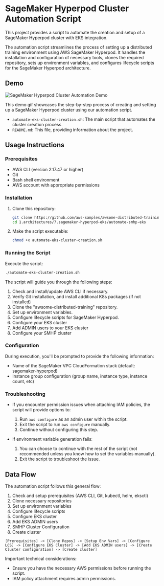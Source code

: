 # SageMaker Hyperpod Cluster Automation Script

This project provides a script to automate the creation and setup of a SageMaker Hyperpod cluster with EKS integration.

The automation script streamlines the process of setting up a distributed training environment using AWS SageMaker Hyperpod.
It handles the installation and configuration of necessary tools, clones the required repository, sets up environment variables, and configures lifecycle scripts for the SageMaker Hyperpod architecture.

## Demo

![SageMaker Hyperpod Cluster Automation Demo](/1.architectures/7.sagemaker-hyperpod-eks/automate-smhp-eks/media/automate-smhp-eks-demo.gif)

This demo gif showcases the step-by-step process of creating and setting up a SageMaker Hyperpod cluster using our automation script.

- `automate-eks-cluster-creation.sh`: The main script that automates the cluster creation process.
- `README.md`: This file, providing information about the project.

## Usage Instructions

### Prerequisites

- AWS CLI (version 2.17.47 or higher)
- Git
- Bash shell environment
- AWS account with appropriate permissions

### Installation

1. Clone this repository:
   ```bash
   git clone https://github.com/aws-samples/awsome-distributed-training.git
   cd 1.architectures/7.sagemaker-hyperpod-eks/automate-smhp-eks
   ```

2. Make the script executable:
   ```bash
   chmod +x automate-eks-cluster-creation.sh
   ```

### Running the Script

Execute the script:

```bash
./automate-eks-cluster-creation.sh
```

The script will guide you through the following steps:

1. Check and install/update AWS CLI if necessary.
2. Verify Git installation, and install additional K8s packages (if not installed)
3. Clone the "awsome-distributed-training" repository.
4. Set up environment variables.
5. Configure lifecycle scripts for SageMaker Hyperpod.
6. Configure your EKS cluster
7. Add ADMIN users to your EKS cluster
8. Configure your SMHP cluster

### Configuration

During execution, you'll be prompted to provide the following information:

- Name of the SageMaker VPC CloudFormation stack (default: sagemaker-hyperpod)
- Instance group configuration (group name, instance type, instance count, etc)

### Troubleshooting

- If you encounter permission issues when attaching IAM policies, the script will provide options to:
  1. Run `aws configure` as an admin user within the script.
  2. Exit the script to run `aws configure` manually.
  3. Continue without configuring this step.

- If environment variable generation fails:
  1. You can choose to continue with the rest of the script (not recommended unless you know how to set the variables manually).
  2. Exit the script to troubleshoot the issue.

## Data Flow

The automation script follows this general flow:

1. Check and setup prerequisites (AWS CLI, Git, kubectl, helm, eksctl)
2. Clone necessary repositories 
3. Set up environment variables
4. Configure lifecycle scripts
5. Configure EKS cluster
6. Add EKS ADMIN users
7. SMHP Cluster Configuration
8. Create cluster

```
[Prerequisites] -> [Clone Repos] -> [Setup Env Vars] -> [Configure LCS] -> [Configure EKS Cluster] -> [Add EKS ADMIN users] -> [Create Cluster configuration] -> [Create cluster]
```

Important technical considerations:
- Ensure you have the necessary AWS permissions before running the script.
- IAM policy attachment requires admin permissions.
